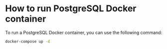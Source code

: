 # How to run PostgreSQL Docker container

To run a PostgreSQL Docker container, you can use the following command:

```bash
docker-compose up -d
```
